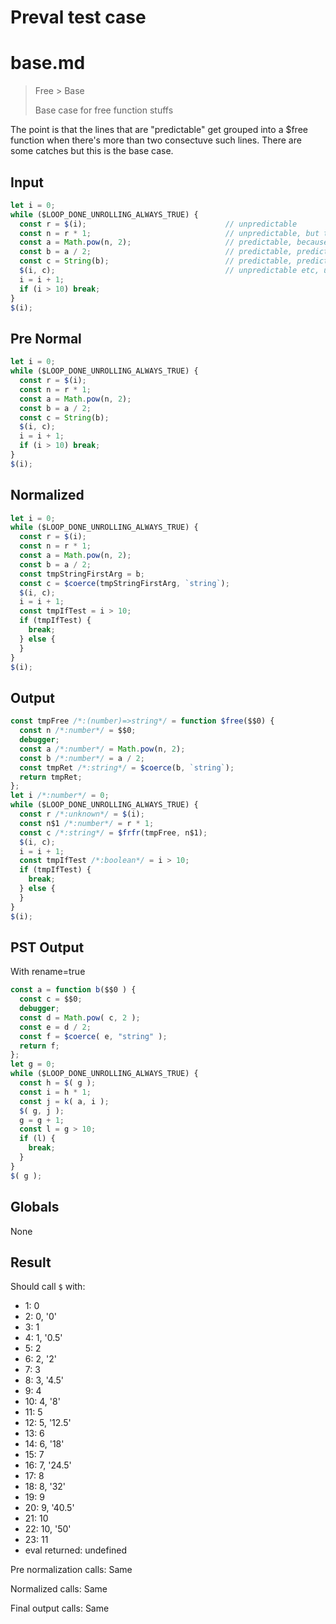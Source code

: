# Preval test case

# base.md

> Free > Base
>
> Base case for free function stuffs

The point is that the lines that are "predictable" get grouped into a $free function when there's more than two consectuve such lines.
There are some catches but this is the base case.

## Input

`````js filename=intro
let i = 0;
while ($LOOP_DONE_UNROLLING_ALWAYS_TRUE) {
  const r = $(i);                               // unpredictable
  const n = r * 1;                              // unpredictable, but the result is a number
  const a = Math.pow(n, 2);                     // predictable, because n is a number
  const b = a / 2;                              // predictable, predictable because it uses a local predictable var
  const c = String(b);                          // predictable, predictable because it uses a local predictable var
  $(i, c);                                      // unpredictable etc, using predictable result
  i = i + 1;
  if (i > 10) break;
}
$(i);
`````

## Pre Normal


`````js filename=intro
let i = 0;
while ($LOOP_DONE_UNROLLING_ALWAYS_TRUE) {
  const r = $(i);
  const n = r * 1;
  const a = Math.pow(n, 2);
  const b = a / 2;
  const c = String(b);
  $(i, c);
  i = i + 1;
  if (i > 10) break;
}
$(i);
`````

## Normalized


`````js filename=intro
let i = 0;
while ($LOOP_DONE_UNROLLING_ALWAYS_TRUE) {
  const r = $(i);
  const n = r * 1;
  const a = Math.pow(n, 2);
  const b = a / 2;
  const tmpStringFirstArg = b;
  const c = $coerce(tmpStringFirstArg, `string`);
  $(i, c);
  i = i + 1;
  const tmpIfTest = i > 10;
  if (tmpIfTest) {
    break;
  } else {
  }
}
$(i);
`````

## Output


`````js filename=intro
const tmpFree /*:(number)=>string*/ = function $free($$0) {
  const n /*:number*/ = $$0;
  debugger;
  const a /*:number*/ = Math.pow(n, 2);
  const b /*:number*/ = a / 2;
  const tmpRet /*:string*/ = $coerce(b, `string`);
  return tmpRet;
};
let i /*:number*/ = 0;
while ($LOOP_DONE_UNROLLING_ALWAYS_TRUE) {
  const r /*:unknown*/ = $(i);
  const n$1 /*:number*/ = r * 1;
  const c /*:string*/ = $frfr(tmpFree, n$1);
  $(i, c);
  i = i + 1;
  const tmpIfTest /*:boolean*/ = i > 10;
  if (tmpIfTest) {
    break;
  } else {
  }
}
$(i);
`````

## PST Output

With rename=true

`````js filename=intro
const a = function b($$0 ) {
  const c = $$0;
  debugger;
  const d = Math.pow( c, 2 );
  const e = d / 2;
  const f = $coerce( e, "string" );
  return f;
};
let g = 0;
while ($LOOP_DONE_UNROLLING_ALWAYS_TRUE) {
  const h = $( g );
  const i = h * 1;
  const j = k( a, i );
  $( g, j );
  g = g + 1;
  const l = g > 10;
  if (l) {
    break;
  }
}
$( g );
`````

## Globals

None

## Result

Should call `$` with:
 - 1: 0
 - 2: 0, '0'
 - 3: 1
 - 4: 1, '0.5'
 - 5: 2
 - 6: 2, '2'
 - 7: 3
 - 8: 3, '4.5'
 - 9: 4
 - 10: 4, '8'
 - 11: 5
 - 12: 5, '12.5'
 - 13: 6
 - 14: 6, '18'
 - 15: 7
 - 16: 7, '24.5'
 - 17: 8
 - 18: 8, '32'
 - 19: 9
 - 20: 9, '40.5'
 - 21: 10
 - 22: 10, '50'
 - 23: 11
 - eval returned: undefined

Pre normalization calls: Same

Normalized calls: Same

Final output calls: Same
